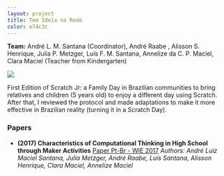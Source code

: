 ```yaml
---
layout: project
title: Tem Ideia na Rede
color: e74c3c
---
```


**Team:** André L. M. Santana (Coordinator), André Raabe , Alisson S. Henrique, Julia P. Metzger, Luís F. M. Santana, Annelize da C. P. Maciel, Clara Maciel (Teacher from Kindergarten)

![](https://i.imgur.com/qjwvDwr.jpg)

First Edition of Scratch Jr: a Family Day in Brazilian communities to bring relatives and children (5 years old) to enjoy a different day using Scratch. After that, I reviewed the protocol and made adaptations to make it more effective in Brazilian reality (turning it in a Scratch Day).

### Papers

* **(2017) Characteristics of Computational Thinking in High School through Maker Activities**
[Paper Pt-Br - WIE 2017](http://www.br-ie.org/pub/index.php/wie/article/view/7261/5059)
*Authors: André Luiz Maciel Santana, Julia Metzger, André Raabe, Luís Santana, Alisson Henrique, Clara Maciel, Annelize Maciel*